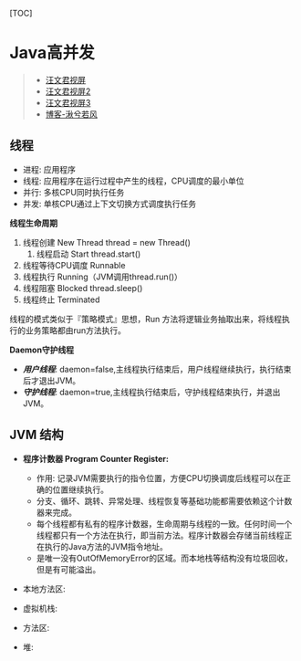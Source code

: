 [TOC]

# Java高并发

> - [汪文君视屏](https://www.bilibili.com/video/BV14b411m7UD)
> - [汪文君视屏2](https://www.bilibili.com/video/BV1xt41147xN/)
> - [汪文君视屏3](https://www.bilibili.com/video/BV1cb41127uP/)
> - [博客-湫兮若风](https://blog.csdn.net/weixin_38608626/category_9291549.html)

## 线程

- 进程: 应用程序
- 线程: 应用程序在运行过程中产生的线程，CPU调度的最小单位
- 并行: 多核CPU同时执行任务
- 并发: 单核CPU通过上下文切换方式调度执行任务

**线程生命周期**

1. 线程创建 New Thread thread = new Thread()
    1. 线程启动 Start thread.start()
2. 线程等待CPU调度 Runnable
3. 线程执行 Running（JVM调用thread.run()）
4. 线程阻塞 Blocked thread.sleep()
5. 线程终止 Terminated

线程的模式类似于『策略模式』思想，Run 方法将逻辑业务抽取出来，将线程执行的业务策略都由run方法执行。

**Daemon守护线程**

- ***用户线程***: daemon=false,主线程执行结束后，用户线程继续执行，执行结束后才退出JVM。
- ***守护线程***: daemon=true,主线程执行结束后，守护线程结束执行，并退出JVM。

## JVM 结构

- **程序计数器 Program Counter Register:**
    - 作用: 记录JVM需要执行的指令位置，方便CPU切换调度后线程可以在正确的位置继续执行。
    - 分支、循环、跳转、异常处理、线程恢复等基础功能都需要依赖这个计数器来完成。
    - 每个线程都有私有的程序计数器，生命周期与线程的一致。任何时间一个线程都只有一个方法在执行，即当前方法。程序计数器会存储当前线程正在执行的Java方法的JVM指令地址。
    - 是唯一没有OutOfMemoryError的区域。而本地栈等结构没有垃圾回收，但是有可能溢出。


- 本地方法区:
- 虚拟机栈:
- 方法区:
- 堆: 










